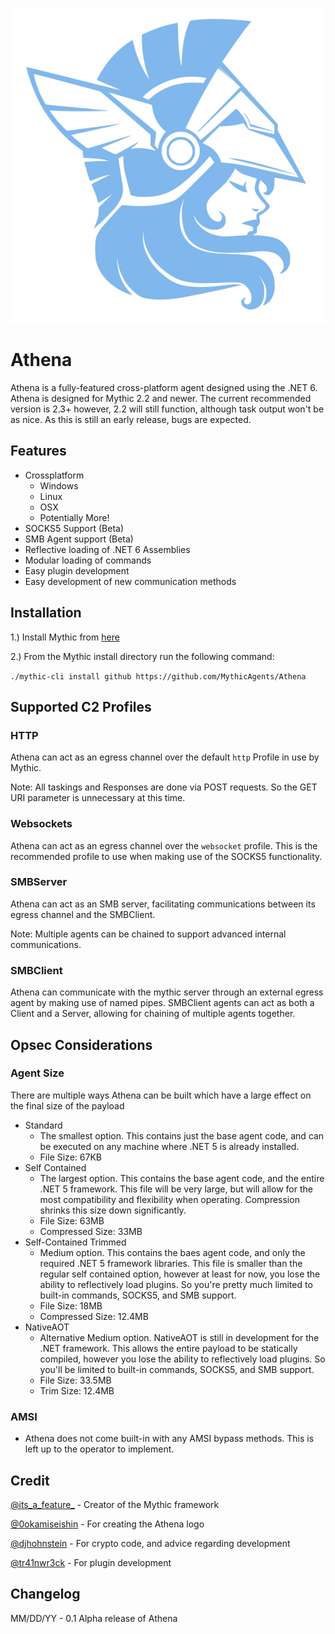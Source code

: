 
<p align="center">
  <img src="agent_icons/athena.svg">
</p>

# Athena
Athena is a fully-featured cross-platform agent designed using the .NET 6. Athena is designed for Mythic 2.2 and newer. The current recommended version is 2.3+ however, 2.2 will still function, although task output won't be as nice. As this is still an early release, bugs are expected.

## Features
- Crossplatform
  - Windows
  - Linux
  - OSX
  - Potentially More!
- SOCKS5 Support (Beta)
- SMB Agent support (Beta)
- Reflective loading of .NET 6 Assemblies
- Modular loading of commands
- Easy plugin development
- Easy development of new communication methods

## Installation

1.) Install Mythic from [here](https://github.com/its-a-feature/Mythic)

2.) From the Mythic install directory run the following command:

`./mythic-cli install github https://github.com/MythicAgents/Athena`

## Supported C2 Profiles

### HTTP
Athena can act as an egress channel over the default `http` Profile in use by Mythic. 

Note: All taskings and Responses are done via POST requests. So the GET URI parameter is unnecessary at this time.

### Websockets
Athena can act as an egress channel over the `websocket` profile. This is the recommended profile to use when making use of the SOCKS5 functionality.

### SMBServer
Athena can act as an SMB server, facilitating communications between its egress channel and the SMBClient.

Note: Multiple agents can be chained to support advanced internal communications.

### SMBClient
Athena can communicate with the mythic server through an external egress agent by making use of named pipes. SMBClient agents can act as both a Client and a Server, allowing for chaining of multiple agents together.

## Opsec Considerations
### Agent Size
There are multiple ways Athena can be built which have a large effect on the final size of the payload

- Standard
  - The smallest option. This contains just the base agent code, and can be executed on any machine where .NET 5 is already installed.
  - File Size: 67KB
- Self Contained
  - The largest option. This contains the base agent code, and the entire .NET 5 framework. This file will be very large, but will allow for the most compatibility and flexibility when operating. Compression shrinks this size down significantly.
  - File Size: 63MB
  - Compressed Size: 33MB
- Self-Contained Trimmed
  - Medium option. This contains the baes agent code, and only the required .NET 5 framework libraries. This file is smaller than the regular self contained option, however at least for now, you lose the ability to reflectively load plugins. So you're pretty much limited to built-in commands, SOCKS5, and SMB support.
  - File Size: 18MB
  - Compressed Size: 12.4MB
- NativeAOT
  - Alternative Medium option. NativeAOT is still in development for the .NET framework. This allows the entire payload to be statically compiled, however you lose the ability to reflectively load plugins. So you'll be limited to built-in commands, SOCKS5, and SMB support.
  - File Size: 33.5MB
  - Trim Size: 12.4MB

### AMSI
 - Athena does not come built-in with any AMSI bypass methods. This is left up to the operator to implement.

## Credit
[@its_a_feature_](https://twitter.com/its_a_feature_) - Creator of the Mythic framework

[@0okamiseishin](https://twitter.com/0okamiseishin) - For creating the Athena logo

[@djhohnstein](https://twitter.com/djhohnstein) - For crypto code, and advice regarding development

[@tr41nwr3ck](https://twitter.com/Tr41nwr3ck48) - For plugin development

## Changelog
MM/DD/YY - 0.1 Alpha release of Athena


